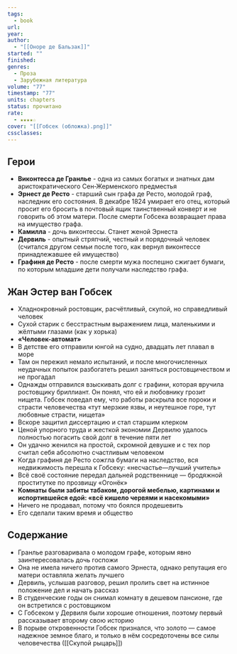 ```yaml
---
tags:
  - book
url: 
year: 
author:
  - "[[Оноре де Бальзак]]"
started: ""
finished: 
genres:
  - Проза
  - Зарубежная литература
volume: "77"
timestamp: "77"
units: chapters
status: прочитано
rate:
  - ★★★★☆
cover: "[[Гобсек (обложка).png]]"
cssclasses: 
---
```

## Герои
- **Виконтесса де Гранлье** - одна из самых богатых и знатных дам аристократического Сен-Жерменского предместья
- **Эрнест де Ресто** - старший сын графа де Ресто, молодой граф, наследник его состояния. В декабре 1824 умирает его отец, который просит его бросить в почтовый ящик таинственный конверт и не говорить об этом матери. После смерти Гобсека возвращает права на имущество графа.
- **Камилла** - дочь виконтессы. Станет женой Эрнеста
- **Дервиль** - опытный стряпчий, честный и порядочный человек (считался другом семьи после того, как вернул виконтессе принадлежавшее ей имущество)
- **Графиня де Ресто** - после смерти мужа поспешно сжигает бумаги, по которым младшие дети получали наследство графа.
## Жан Эстер ван Гобсек
- Хладнокровный ростовщик, расчётливый, скупой, но справедливый человек
- Сухой старик с бесстрастным выражением лица, маленькими и жёлтыми глазами (как у хорька)
- **«Человек-автомат»**
- В детстве его отправили юнгой на судно, двадцать лет плавал в море
- Там он пережил немало испытаний, и после многочисленных неудачных попыток разбогатеть решил заняться ростовщичеством и не прогадал
- Однажды отправился взыскивать долг с графини, которая вручила ростовщику бриллиант. Он понял, что ей и любовнику грозит нищета. Гобсек поведал ему, что работы раскрыла все пороки и страсти человечества «тут мерзкие язвы, и неутешное горе, тут любовные страсти, нищета»
- Вскоре защитил диссертацию и стал старшим клерком
- Ценой упорного труда и жесткой экономии Дервилю удалось полностью погасить свой долг в течение пяти лет
- Он удачно женился на простой, скромной девушке и с тех пор считал себя абсолютно счастливым человеком
- Когда графиня де Ресто сожгла бумаги на наследство, вся недвижимость перешла к Гобсеку: «несчастье—лучший учитель»
- Всё своё состояние передал дальней родственнице — бродяжной проститутке по прозвищу «Огонёк»
- **Комнаты были забиты табаком, дорогой мебелью, картинами и испортившейся едой: «всё кишело червями и насекомыми»**
- Ничего не продавал, потому что боялся продешевить
- Его сделали таким время и общество
## Содержание
- Гранлье разговаривала о молодом графе, которым явно заинтересовалась дочь госпожи
- Она не имела ничего против самого Эрнеста, однако репутация его матери оставляла желать лучшего 
- Дервиль, услышав разговор, решил пролить свет на истинное положение дел и начать рассказ
- В студенческие годы он снимал комнату в дешевом пансионе, где он встретился с ростовщиком
- С Гобсеком у Дервиля были хорошие отношения, поэтому первый рассказывает второму свою историю 
- В порыве откровенности Гобсек признался, что золото — самое надежное земное благо, и только в нём сосредоточены все силы человечества ([[Скупой рыцарь]]) 